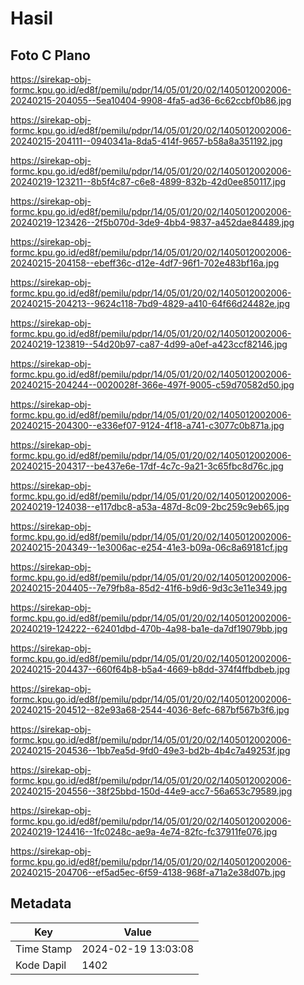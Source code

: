 # Hasil

## Foto C Plano

https://sirekap-obj-formc.kpu.go.id/ed8f/pemilu/pdpr/14/05/01/20/02/1405012002006-20240215-204055--5ea10404-9908-4fa5-ad36-6c62ccbf0b86.jpg

https://sirekap-obj-formc.kpu.go.id/ed8f/pemilu/pdpr/14/05/01/20/02/1405012002006-20240215-204111--0940341a-8da5-414f-9657-b58a8a351192.jpg

https://sirekap-obj-formc.kpu.go.id/ed8f/pemilu/pdpr/14/05/01/20/02/1405012002006-20240219-123211--8b5f4c87-c6e8-4899-832b-42d0ee850117.jpg

https://sirekap-obj-formc.kpu.go.id/ed8f/pemilu/pdpr/14/05/01/20/02/1405012002006-20240219-123426--2f5b070d-3de9-4bb4-9837-a452dae84489.jpg

https://sirekap-obj-formc.kpu.go.id/ed8f/pemilu/pdpr/14/05/01/20/02/1405012002006-20240215-204158--ebeff36c-d12e-4df7-96f1-702e483bf16a.jpg

https://sirekap-obj-formc.kpu.go.id/ed8f/pemilu/pdpr/14/05/01/20/02/1405012002006-20240215-204213--9624c118-7bd9-4829-a410-64f66d24482e.jpg

https://sirekap-obj-formc.kpu.go.id/ed8f/pemilu/pdpr/14/05/01/20/02/1405012002006-20240219-123819--54d20b97-ca87-4d99-a0ef-a423ccf82146.jpg

https://sirekap-obj-formc.kpu.go.id/ed8f/pemilu/pdpr/14/05/01/20/02/1405012002006-20240215-204244--0020028f-366e-497f-9005-c59d70582d50.jpg

https://sirekap-obj-formc.kpu.go.id/ed8f/pemilu/pdpr/14/05/01/20/02/1405012002006-20240215-204300--e336ef07-9124-4f18-a741-c3077c0b871a.jpg

https://sirekap-obj-formc.kpu.go.id/ed8f/pemilu/pdpr/14/05/01/20/02/1405012002006-20240215-204317--be437e6e-17df-4c7c-9a21-3c65fbc8d76c.jpg

https://sirekap-obj-formc.kpu.go.id/ed8f/pemilu/pdpr/14/05/01/20/02/1405012002006-20240219-124038--e117dbc8-a53a-487d-8c09-2bc259c9eb65.jpg

https://sirekap-obj-formc.kpu.go.id/ed8f/pemilu/pdpr/14/05/01/20/02/1405012002006-20240215-204349--1e3006ac-e254-41e3-b09a-06c8a69181cf.jpg

https://sirekap-obj-formc.kpu.go.id/ed8f/pemilu/pdpr/14/05/01/20/02/1405012002006-20240215-204405--7e79fb8a-85d2-41f6-b9d6-9d3c3e11e349.jpg

https://sirekap-obj-formc.kpu.go.id/ed8f/pemilu/pdpr/14/05/01/20/02/1405012002006-20240219-124222--62401dbd-470b-4a98-ba1e-da7df19079bb.jpg

https://sirekap-obj-formc.kpu.go.id/ed8f/pemilu/pdpr/14/05/01/20/02/1405012002006-20240215-204437--660f64b8-b5a4-4669-b8dd-374f4ffbdbeb.jpg

https://sirekap-obj-formc.kpu.go.id/ed8f/pemilu/pdpr/14/05/01/20/02/1405012002006-20240215-204512--82e93a68-2544-4036-8efc-687bf567b3f6.jpg

https://sirekap-obj-formc.kpu.go.id/ed8f/pemilu/pdpr/14/05/01/20/02/1405012002006-20240215-204536--1bb7ea5d-9fd0-49e3-bd2b-4b4c7a49253f.jpg

https://sirekap-obj-formc.kpu.go.id/ed8f/pemilu/pdpr/14/05/01/20/02/1405012002006-20240215-204556--38f25bbd-150d-44e9-acc7-56a653c79589.jpg

https://sirekap-obj-formc.kpu.go.id/ed8f/pemilu/pdpr/14/05/01/20/02/1405012002006-20240219-124416--1fc0248c-ae9a-4e74-82fc-fc37911fe076.jpg

https://sirekap-obj-formc.kpu.go.id/ed8f/pemilu/pdpr/14/05/01/20/02/1405012002006-20240215-204706--ef5ad5ec-6f59-4138-968f-a71a2e38d07b.jpg


## Metadata

| Key        | Value               |
| ---------- | ------------------- |
| Time Stamp | 2024-02-19 13:03:08 |
| Kode Dapil | 1402                |



